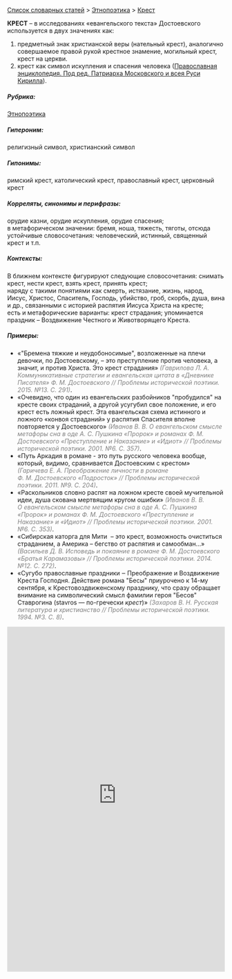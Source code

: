 <style>
st { color: Gray;
  font-style: italic;}
</style>

[Список словарных статей](https://thesaurus-dostoevsky.github.io/Thesaurus/) > [Этнопоэтика](ethnopoe.md) > [Крест](крест.md) 

**КРЕСТ** – в исследованиях «евангельского текста» Достоевского используется в двух значениях как: 
1) предметный знак христианской веры (нательный крест), аналогично совершаемое правой рукой   крестное знамение,  могильный крест, крест на церкви. 
2) крест как символ искупления и спасения человека ([Православная энциклопедия. Под ред. Патриарха Московского и всея Руси Кирилла](https://pravenc.ru)).

##### Рубрика:
[Этнопоэтика](ethnopoe.md)
##### Гипероним:
религизный символ, христианский символ
##### Гипонимы:
римский крест, католический крест, православный крест, церковный крест
##### Корреляты, синонимы и перифразы:
орудие казни, орудие искупления, орудие спасения;  
в метафорическом значении:  бремя, ноша, тяжесть, тяготы, отсюда устойчивые словосочетания: человеческий, истинный, священный крест и т.п.
##### Контексты:
В ближнем контексте фигурируют следующие словосочетания: снимать крест, нести крест, взять крест, принять крест;  
наряду  с такими понятиями как смерть, истязание, жизнь, народ, Иисус, Христос, Спаситель, Господь, убийство, гроб, скорбь, душа, вина и др., связанными  с историей распятия Иисуса Христа на кресте;  
есть и  метафорические варианты:  крест страдания; упоминается праздник – Воздвижение Честного и Животворящего Креста.
##### Примеры:
* «"Бремена тяжкие и неудобоносимые", возложенные на плечи девочки, 
по Достоевскому, – это преступление против человека, а значит, и против Христа. Это крест страдания» <st>(Гаврилова Л. А. Коммуникативные стратегии и евангельская цитата в «Дневнике Писателя» Ф. М. Достоевского // Проблемы исторической поэтики. 2015. №13. С. 291)</st>.
* «Очевидно, что один из евангельских разбойников "пробудился" на кресте своих страданий, а другой усугубил свое положение, и его крест есть ложный крест. Эта евангельская схема истинного и ложного «конвоя страданий» у распятия Спасителя вполне повторяется у Достоевского» <st>(Иванов В. В. О евангельском смысле метафоры сна в оде А. С. Пушкина «Пророк» и романах Ф. М. Достоевского «Преступление и Наказание» и «Идиот» // Проблемы исторической поэтики. 2001. №6. С. 357)</st>.
* «Путь Аркадия в романе - это путь русского человека вообще, который, 
видимо, сравнивается Достоевским с крестом» <st>(Гаричева Е. А. Преображение личности в романе Ф. М. Достоевского «Подросток» // Проблемы исторической поэтики. 2011. №9. С. 204)</st>.
* «Раскольников словно распят на ложном кресте своей мучительной 
идеи, душа скована мертвящим кругом ошибки» <st>(Иванов В. В. О евангельском смысле метафоры сна в оде А. С. Пушкина «Пророк» и романах Ф. М. Достоевского «Преступление и Наказание» и «Идиот» // Проблемы исторической поэтики. 2001. №6. С. 353)</st>.
* «Сибирская каторга для Мити  – это крест, возможность очиститься
страданием, а Америка – бегство от распятия и самообман…» <st>(Васильев Д. В. Исповедь и покаяние в романе Ф. М. Достоевского «Братья Карамазовы» // Проблемы исторической поэтики. 2014. №12. С. 272)</st>.
* «Сугубо православные праздники ‒ Преображение и Воздвижение 
Креста Господня. Действие романа "Бесы" приурочено к 14-му сентября, к Крестовоздвиженскому празднику, что сразу обращает внимание на символический смысл фамилии героя "Бесов" Ставрогина (stavros — по-гречески *крест*)» <st>(Захаров В. Н. Русская литература и христианство // Проблемы исторической поэтики. 1994. №3. С. 8)</st>.  

<iframe src="https://thesaurus-dostoevsky.github.io/nk/крест.html" style="border:0px;width:100%;height:800px" allowfullscreen="true" webkitallowfullscreen="true" mozallowfullscreen="true">

